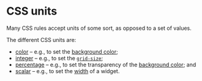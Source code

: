 # CSS units

Many CSS rules accept units of some sort, as opposed to a set of values.

The different CSS units are:

 - [color](./color.md) – e.g., to set the [background color](../background.md);
 - [integer](./integer.md) – e.g., to set the [`grid-size`](../grid/grid_size.md);
 - [percentage](./percentage.md) – e.g., to set the transparency of the [background color](../background.md); and
 - [scalar](./scalar.md) – e.g., to set the [width](../width.md) of a widget.
